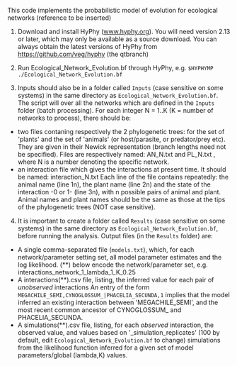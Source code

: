 This code implements the probabilistic model of evolution for ecological networks
(reference to be inserted)

1. Download and install HyPhy (www.hyphy.org). You will need version 2.13 or later, which 
may only be available as a source download. You can always obtain the latest versions of 
HyPhy from https://github.com/veg/hyphy (the qtbranch)

2. Run Ecological_Network_Evolution.bf through HyPhy, e.g. ```$HYPHYMP ./Ecological_Network_Evolution.bf```

3. Inputs should also be in a folder called ```Inputs``` (case sensitive on some systems) 
in the same directory as ```Ecological_Network_Evolution.bf```. The script will over all 
the networks which are defined in the ```Inputs``` folder (batch processing). 
For each integer N = 1..K (K = number of networks to process), there should be:
 - two files contaning respectively the 2 phylogenetic trees: for the set of 'plants' and the set of 'animals'
 (or host/parasite, or predator/prey etc).
   They are given in their Newick representation (branch lengths need not be specified). 
    Files are respectively named: AN_N.txt and PL_N.txt , where N is a number denoting the specific network.  
 - an interaction file which gives the interactions at present time. It should be named: interaction_N.txt
   Each line of the file contains repeatedly: the animal name (line 1n), the plant name (line 2n) and the state of the interaction -0 or 1- (line 3n), 
   with n possible pairs of animal and plant. Animal names and plant names should be the same as those at the tips of the phylogenetic trees (NOT
   case sensitive).


4. It is  important to create a folder called ```Results``` 
(case sensitive on some systems) in the same directory as ```Ecological_Network_Evolution.bf```, 
before running the analysis. Output files (in the ```Results``` folder) are:
 - A single comma-separated file (```models.txt```), which, for each network/parameter setting set, 
 all model parameter estimates and the log likelihood. (**) below encode the network/parameter set,
 e.g. interactions_network_1_lambda_1_K_0.25
 - A interactions(**).csv file, listing, the inferred value for each pair of _unobserved_ interactions
    An entry of the form 
    ```MEGACHILE_SEMI,CYNOGLOSSUM_|PHACELIA_SECUNDA,1```
    implies that the model inferred an existing interaction between 'MEGACHILE_SEMI', and the most
    recent common ancestor of  CYNOGLOSSUM_ and PHACELIA_SECUNDA.
 - A simulations(**).csv file, listing, for each _observed_ interaction, the observed value, and 
    values based on '_simulation_replicates' (100 by default, edit ```Ecological_Network_Evolution.bf``` to change) 
    simulations from the likelihood function inferred for a given
    set of model parameters/global (lambda,K) values.
 

